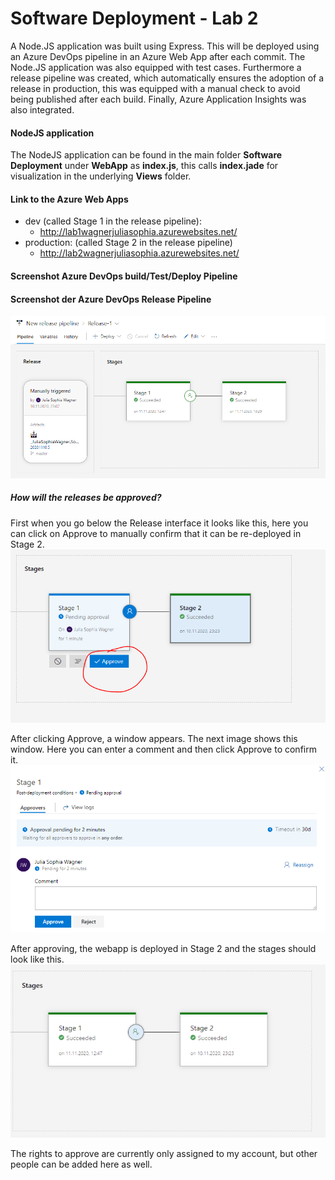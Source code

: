 # Software Deployment - Lab 2
A Node.JS application was built using Express.
This will be deployed using an Azure DevOps pipeline in an Azure Web App after each commit. 
The Node.JS application was also equipped with test cases. 
Furthermore a release pipeline was created, which automatically ensures the adoption of a release in production, this was equipped with a manual check to avoid being published after each build.
Finally, Azure Application Insights was also integrated.

#### NodeJS application
The NodeJS application can be found in the main folder **Software Deployment** under **WebApp** as **index.js**, this calls **index.jade** for visualization in the underlying **Views** folder. 

#### Link to the Azure Web Apps
* dev (called Stage 1 in the release pipeline): 
  * http://lab1wagnerjuliasophia.azurewebsites.net/
* production: (called Stage 2 in the release pipeline)
  * http://lab2wagnerjuliasophia.azurewebsites.net/

#### Screenshot Azure DevOps build/Test/Deploy Pipeline

#### Screenshot der Azure DevOps Release Pipeline
![](Screenshots/Release.PNG)

##### How will the releases be approved?
First when you go below the Release interface it looks like this, here you can click on Approve to manually confirm that it can be re-deployed in Stage 2. 
![](Screenshots/Release_Approval_Stage1.PNG)

After clicking Approve, a window appears. The next image shows this window.
Here you can enter a comment and then click Approve to confirm it.
![](Screenshots/Release_Approval.PNG)

After approving, the webapp is deployed in Stage 2 and the stages should look like this.
![](Screenshots/Release_Approved.PNG)

The rights to approve are currently only assigned to my account, but other people can be added here as well. 